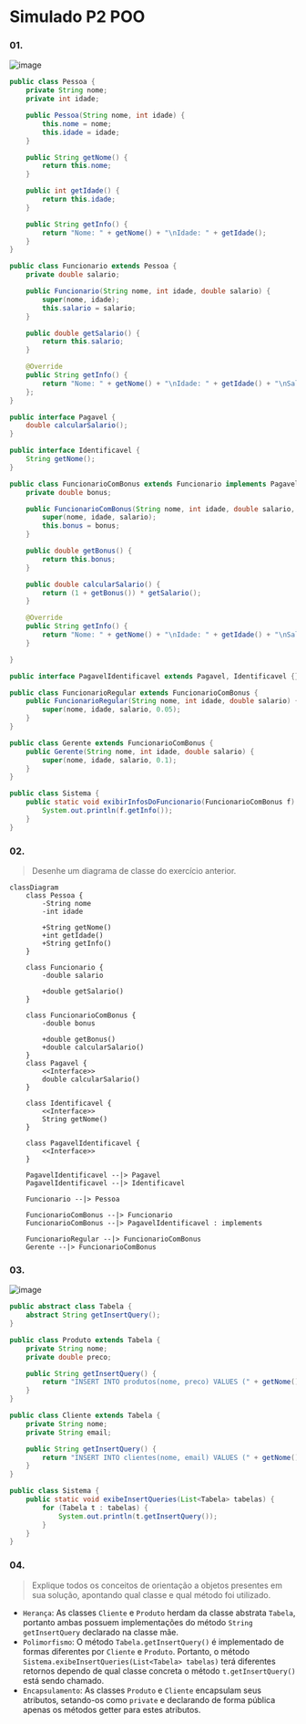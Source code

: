 
# Simulado P2 POO

### 01.

![image](https://github.com/user-attachments/assets/7edf4e2a-b2bc-4bf2-a630-674f739a5fc6)

```java
public class Pessoa {
	private String nome;
	private int idade;

	public Pessoa(String nome, int idade) {
		this.nome = nome;
		this.idade = idade;
	}

	public String getNome() {
		return this.nome;
	}

	public int getIdade() {
		return this.idade;
	}

	public String getInfo() {
		return "Nome: " + getNome() + "\nIdade: " + getIdade();
	}
}

public class Funcionario extends Pessoa {
	private double salario;

	public Funcionario(String nome, int idade, double salario) {
		super(nome, idade);
		this.salario = salario;
	}

	public double getSalario() {
		return this.salario;
	}

	@Override
	public String getInfo() {
		return "Nome: " + getNome() + "\nIdade: " + getIdade() + "\nSalario: " + getSalario();
	};
}

public interface Pagavel {
	double calcularSalario();
}

public interface Identificavel {
	String getNome();
}

public class FuncionarioComBonus extends Funcionario implements PagavelIdentificavel {
	private double bonus;

	public FuncionarioComBonus(String nome, int idade, double salario, double bonus) {
		super(nome, idade, salario);
		this.bonus = bonus;
	}

	public double getBonus() {
		return this.bonus;
	}

	public double calcularSalario() {
		return (1 + getBonus()) * getSalario();
	}

	@Override
	public String getInfo() {
		return "Nome: " + getNome() + "\nIdade: " + getIdade() + "\nSalario: " + calcularSalario();
	}

}

public interface PagavelIdentificavel extends Pagavel, Identificavel {}

public class FuncionarioRegular extends FuncionarioComBonus {
	public FuncionarioRegular(String nome, int idade, double salario) {
		super(nome, idade, salario, 0.05);
	}
}

public class Gerente extends FuncionarioComBonus {
	public Gerente(String nome, int idade, double salario) {
		super(nome, idade, salario, 0.1);
	}
}

public class Sistema {
	public static void exibirInfosDoFuncionario(FuncionarioComBonus f) {
		System.out.println(f.getInfo());
	}
}
```

### 02.

> Desenhe um diagrama de classe do exercício anterior.

```mermaid
classDiagram
    class Pessoa {
        -String nome
        -int idade

        +String getNome()
        +int getIdade()
        +String getInfo()
    }

    class Funcionario {
        -double salario

        +double getSalario()
    }

    class FuncionarioComBonus {
        -double bonus

        +double getBonus()
        +double calcularSalario()
    }
    class Pagavel {
        <<Interface>>
        double calcularSalario()
    }

    class Identificavel {
        <<Interface>>
        String getNome()
    }

    class PagavelIdentificavel {
        <<Interface>>
    }

    PagavelIdentificavel --|> Pagavel
    PagavelIdentificavel --|> Identificavel

    Funcionario --|> Pessoa

    FuncionarioComBonus --|> Funcionario
    FuncionarioComBonus --|> PagavelIdentificavel : implements

    FuncionarioRegular --|> FuncionarioComBonus
    Gerente --|> FuncionarioComBonus
```

### 03.

![image](https://github.com/user-attachments/assets/8da0b6e5-5665-48df-b371-14af14bee8c4)

```java
public abstract class Tabela {
	abstract String getInsertQuery();
}

public class Produto extends Tabela {
	private String nome;
	private double preco;

	public String getInsertQuery() {
		return "INSERT INTO produtos(nome, preco) VALUES (" + getNome() + ", " + getPreco() + ")";
	}
}

public class Cliente extends Tabela {
	private String nome;
	private String email;

	public String getInsertQuery() {
		return "INSERT INTO clientes(nome, email) VALUES (" + getNome() + ", " + getEmail() + ")";
	}
}

public class Sistema {
	public static void exibeInsertQueries(List<Tabela> tabelas) {
		for (Tabela t : tabelas) {
			System.out.println(t.getInsertQuery());
		}
	}
}
```

### 04.

> Explique todos os conceitos de orientação a objetos presentes em sua solução, apontando qual classe e qual método foi utilizado.

- `Herança`: As classes `Cliente` e `Produto` herdam da classe abstrata `Tabela`, portanto ambas possuem implementações do método `String getInsertQuery` declarado na classe mãe.
- `Polimorfismo`: O método `Tabela.getInsertQuery()` é implementado de formas diferentes por `Cliente` e `Produto`. Portanto, o método `Sistema.exibeInsertQueries(List<Tabela> tabelas)` terá diferentes retornos dependo de qual classe concreta o método `t.getInsertQuery()` está sendo chamado.
- `Encapsulamento`: As classes `Produto` e `Cliente` encapsulam seus atributos, setando-os como `private` e declarando de forma pública apenas os métodos getter para estes atributos.

